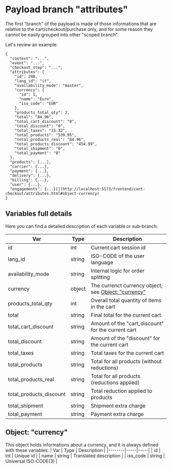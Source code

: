# Payload branch "attributes"
The first "branch" of the payload is made of those informations that are relative to the cart/checkout/purchase only, and for some reason they cannot be easily grouped into other "scoped branch".

Let's review an example:

```js{5-24}
{
  "context": "...",
  "event": "...",
  "checkout_step": "...",
  "attributes": {
    "id": 298,
    "lang_id": "it",
    "availability_mode": "master",
    "currency": {
      "id": 1,
      "name": "Euro",
      "iso_code": "EUR"
    },
    "products_total_qty": 2,
    "total": "84.96",
    "total_cart_discount": "0",
    "total_discount": "0",
    "total_taxes": "15.32",
    "total_products": "539.95",
    "total_products_real": "84.96",
    "total_products_discount": "454.99",
    "total_shipment": "0",
    "total_payment": "0"
  },
  "products": [...],
  "carrier": {...},
  "payment": {...},
  "delivery": {...},
  "billing": {...},
  "user": {...},
  "engagements": {...}[](http://localhost:5173/frontend/cart-checkout/attributes.html#object-currency)
}
```
## Variables full details
Here you can find a detailed description of each variable or sub-branch:

| <span style="white-space: nowrap; text-align:center">Var</span> | Type | Description |
|--------|-----|-----|
| <span style="white-space: nowrap;">id</span> | <span style="white-space: nowrap;">int</span> | Current cart session id |
| <span style="white-space: nowrap;">lang_id</span> | <span style="white-space: nowrap;">string</span> | ISO-CODE of the user language |
| <span style="white-space: nowrap;">availability_mode</span> | <span style="white-space: nowrap;">string</span> | Internal logic for order splitting |
| <span style="white-space: nowrap;">currency</span> | <span style="white-space: nowrap;">object</span> | The currenct currency object; see <a href="#object-currency">Object: "currency"</a> |
| <span style="white-space: nowrap;">products_total_qty</span> | <span style="white-space: nowrap;">int</span> | Overall total quantity of items in the cart |
| <span style="white-space: nowrap;">total</span> | <span style="white-space: nowrap;">string</span> | Final total for the current cart |
| <span style="white-space: nowrap;">total_cart_discount</span> | <span style="white-space: nowrap;">string</span> | Amount of the "cart_discount" for the current cart |
| <span style="white-space: nowrap;">total_discount</span> | <span style="white-space: nowrap;">string</span> | Amount of the "discount" for the current cart |
| <span style="white-space: nowrap;">total_taxes</span> | <span style="white-space: nowrap;">string</span> | Total taxes for the current cart |
| <span style="white-space: nowrap;">total_products</span> | <span style="white-space: nowrap;">string</span> | Total for all products (without reductions) |
| <span style="white-space: nowrap;">total_products_real</span> | <span style="white-space: nowrap;">string</span> | Total for all products (reductions applied) |
| <span style="white-space: nowrap;">total_products_discount</span> | <span style="white-space: nowrap;">string</span> | Total reduction applied to products |
| <span style="white-space: nowrap;">total_shipment</span> | <span style="white-space: nowrap;">string</span> | Shipment extra charge |
| <span style="white-space: nowrap;">total_payment</span> | <span style="white-space: nowrap;">string</span> | Payment extra charge |

## Object: "currency"
This object holds informations about a currency, and it is always defined with these variables:
| <span style="white-space: nowrap; text-align:center">Var</span> | Type | Description |
|--------|-----|-----|
| <span style="white-space: nowrap;">id</span> | <span style="white-space: nowrap;">int</span> | Unique id |
| <span style="white-space: nowrap;">name</span> | <span style="white-space: nowrap;">string</span> | Translated description |
| <span style="white-space: nowrap;">iso_code</span> | <span style="white-space: nowrap;">string</span> | Universal ISO-CODE(3) |